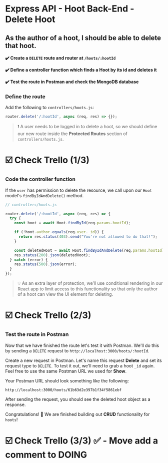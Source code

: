 # Express API - Hoot Back-End - Delete Hoot

## As the author of a hoot, I should be able to delete that hoot.

**✔️ Create a `DELETE` route and router at `/hoots/:hootId`**

**✔️ Define a controller function which finds a Hoot by its id and deletes it**

**✔️ Test the route in Postman and check the MongoDB database**

### Define the route

Add the following to `controllers/hoots.js`:

```jsx
router.delete('/:hootId', async (req, res) => {});
```

> ❗ A user needs to be logged in to delete a hoot, so we should define our new route inside the **Protected Routes** section of `controllers/hoots.js`.

# ☑️ Check Trello (1/3)

### Code the controller function

If the `user` has permission to delete the resource, we call upon our `Hoot` model's `findByIdAndDelete()` method.

```js
// controllers/hoots.js

router.delete('/:hootId', async (req, res) => {
  try {
    const hoot = await Hoot.findById(req.params.hootId);

    if (!hoot.author.equals(req.user._id)) {
      return res.status(403).send("You're not allowed to do that!");
    }

    const deletedHoot = await Hoot.findByIdAndDelete(req.params.hootId);
    res.status(200).json(deletedHoot);
  } catch (error) {
    res.status(500).json(error);
  }
});
```

> 💡 As an extra layer of protection, we’ll use conditional rendering in our React app to limit access to this functionality so that only the author of a hoot can view the UI element for deleting.

# ☑️ Check Trello (2/3)

### Test the route in Postman

Now that we have finished the route let's test it with Postman. We'll do this by sending a `DELETE` request to `http://localhost:3000/hoots/:hootId`.

Create a new request in Postman. Let's name this request **Delete** and set its request type to `DELETE`. To test it out, we'll need to grab a hoot `_id` again. Feel free to use the same Postman URL we used for **Show**.

Your Postman URL should look something like the following:

```
http://localhost:3000/hoots/61b63d2e397b1f34f5861ebf
```

After sending the request, you should see the deleted hoot object as a response.

Congratulations! 🎉 We are finished building out **CRUD** functionality for `hoots`!

# ☑️ Check Trello (3/3)  ✅ - Move add a comment to DOING
